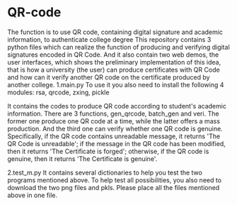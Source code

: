 # QR-code
The function is to use QR code, containing digital signature and academic information, to authenticate college degree This repository contains 3 python files which can realize the function of producing and verifying digital signatures encoded in QR Code. And it also contain two web demos, the user interfaces, which shows the preliminary implementation of this idea, that is how a university (the user) can produce certificates with QR Code and how can it verify another QR code on the certificate produced by another college. 1.main.py To use it you also need to install the following 4 modules: rsa, qrcode, zxing, pickle

It contains the codes to produce QR code according to student's academic information.
There are 3 functions, gen_qrcode, batch_gen and veri. 
The former one produce one QR code at a time, while the latter offers a mass production. 
And the third one can verify whether one QR code is genuine. 
Specifically, if the QR code contains unreadable message, it returns 'The QR Code is unreadable'; 
if the message in the QR code has been modified, then it returns 'The Certificate is forged'; 
otherwise, if the QR code is genuine, then it returns 'The Certificate is genuine'.

2.test_m.py 
It contains several dictionaries to help you test the two programs mentioned above. 
To help test all possibilities, you also need to download the two png files and pkls. 
Please place all the files mentioned above in one file.
